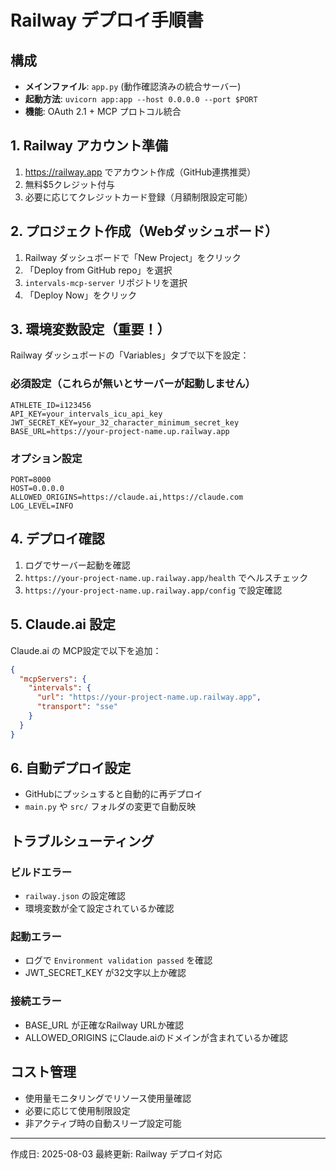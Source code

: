 # Railway デプロイ手順書

## 構成
- **メインファイル**: `app.py` (動作確認済みの統合サーバー)
- **起動方法**: `uvicorn app:app --host 0.0.0.0 --port $PORT`
- **機能**: OAuth 2.1 + MCP プロトコル統合

## 1. Railway アカウント準備

1. https://railway.app でアカウント作成（GitHub連携推奨）
2. 無料$5クレジット付与
3. 必要に応じてクレジットカード登録（月額制限設定可能）

## 2. プロジェクト作成（Webダッシュボード）

1. Railway ダッシュボードで「New Project」をクリック
2. 「Deploy from GitHub repo」を選択
3. `intervals-mcp-server` リポジトリを選択
4. 「Deploy Now」をクリック

## 3. 環境変数設定（重要！）

Railway ダッシュボードの「Variables」タブで以下を設定：

### 必須設定（これらが無いとサーバーが起動しません）
```
ATHLETE_ID=i123456
API_KEY=your_intervals_icu_api_key
JWT_SECRET_KEY=your_32_character_minimum_secret_key
BASE_URL=https://your-project-name.up.railway.app
```

### オプション設定
```
PORT=8000
HOST=0.0.0.0
ALLOWED_ORIGINS=https://claude.ai,https://claude.com
LOG_LEVEL=INFO
```

## 4. デプロイ確認

1. ログでサーバー起動を確認
2. `https://your-project-name.up.railway.app/health` でヘルスチェック
3. `https://your-project-name.up.railway.app/config` で設定確認

## 5. Claude.ai 設定

Claude.ai の MCP設定で以下を追加：

```json
{
  "mcpServers": {
    "intervals": {
      "url": "https://your-project-name.up.railway.app",
      "transport": "sse"
    }
  }
}
```

## 6. 自動デプロイ設定

- GitHubにプッシュすると自動的に再デプロイ
- `main.py` や `src/` フォルダの変更で自動反映

## トラブルシューティング

### ビルドエラー
- `railway.json` の設定確認
- 環境変数が全て設定されているか確認

### 起動エラー
- ログで `Environment validation passed` を確認
- JWT_SECRET_KEY が32文字以上か確認

### 接続エラー
- BASE_URL が正確なRailway URLか確認
- ALLOWED_ORIGINS にClaude.aiのドメインが含まれているか確認

## コスト管理

- 使用量モニタリングでリソース使用量確認
- 必要に応じて使用制限設定
- 非アクティブ時の自動スリープ設定可能

---

作成日: 2025-08-03
最終更新: Railway デプロイ対応